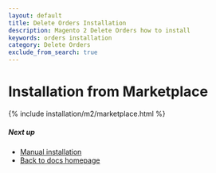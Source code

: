 ```yaml
---
layout: default
title: Delete Orders Installation
description: Magento 2 Delete Orders how to install
keywords: orders installation
category: Delete Orders
exclude_from_search: true
---
```


# Installation from Marketplace

{% include installation/m2/marketplace.html %}



##### Next up

- [Manual installation](/m2/extensions/delete-orders/installation/manual)
- [Back to docs homepage](/m2/extensions/delete-orders)
